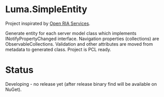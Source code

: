 Luma.SimpleEntity
=================
Project inspirated by [Open RIA Services](http://openriaservices.codeplex.com/).

Generate entity for each server model class which implements INotifyPropertyChanged interface. Navigation properties (collections) are ObservableCollections. Validation and other attributes are moved from metadata to generated class. Project is PCL ready.

Status
=================
Developing - no release yet (after release binary find will be available on NuGet).
